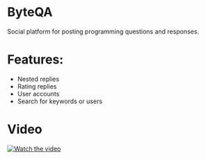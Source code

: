 # ByteQA
Social platform for posting programming questions and responses.

# Features:
- Nested replies
- Rating replies
- User accounts
- Search for keywords or users

# Video
[![Watch the video](https://raw.githubusercontent.com/alirezafalamarzi/QuestionBoard/main/thumbnail.png)](https://raw.githubusercontent.com/alirezafalamarzi/QuestionBoard/main/video.mp4)

